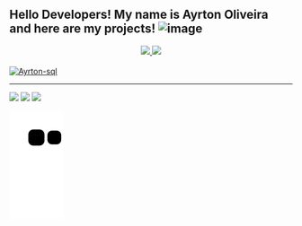 ## Hello Developers! My name is Ayrton Oliveira and here are my projects! ![image](https://user-images.githubusercontent.com/97975293/150052113-e3f03b1c-ba49-42ea-8fb8-bf03dfb8174e.png)


<div align="center">
<a href="https://github.com/AyrtonOliveira">
<img height="180em" src="https://github-readme-stats.vercel.app/api?username=AyrtonOliveira&show_icons=true&theme=vision-friendly-dark&include_all_commits=true&count_private=true"/>
<img height="180em" src="https://github-readme-stats.vercel.app/api/top-langs/?username=AyrtonOliveira&layout=compact&langs_count=7&theme=vision-friendly-dark"/>
</div>


<div>
<div style="display: inline_block"><br>
<img align="center" alt="Ayrton-sql" height="50" width="60" src="https://www.logo.wine/a/logo/Oracle_SQL_Developer/Oracle_SQL_Developer-Logo.wine.svg">
 
</div>

___________________________________________________________________________________________________________________________________________________________________________________

<div>
<a href="https://www.instagram.com/ayrton704" target="_blank"><img src="https://img.shields.io/badge/-Instagram-%23E4405F?style=for-the-badge&logo=instagram&logoColor=white" target="_blank"></a>
<a href="https://www.linkedin.com/in/ayrton-oliveira-b1a064222/" target="_blank"><img src="https://img.shields.io/badge/LinkedIn-0077B5?style=for-the-badge&logo=linkedin&logoColor=white" target="_blank"></a>
<a href = "mailto:ayrtonjose_2011@hotmail.com"><img src="https://img.shields.io/badge/Microsoft_Outlook-0078D4?style=for-the-badge&logo=microsoft-outlook&logoColor=white" target="_blank"></a>
    
![Snake animation](https://github.com/AyrtonOliveira/AyrtonOliveira/blob/output/github-contribution-grid-snake.svg)    
</div>
